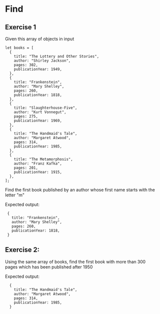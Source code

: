 # Find

## Exercise 1

Given this array of objects in input

```
let books = [
  {
    title: "The Lottery and Other Stories",
    author: "Shirley Jackson",
    pages: 302,
    publicationYear: 1949,
  },
  {
    title: "Frankenstein",
    author: "Mary Shelley",
    pages: 260,
    publicationYear: 1818,
  },
  {
    title: "Slaughterhouse-Five",
    author: "Kurt Vonnegut",
    pages: 275,
    publicationYear: 1969,
  },
  {
    title: "The Handmaid's Tale",
    author: "Margaret Atwood",
    pages: 314,
    publicationYear: 1985,
  },
  {
    title: "The Metamorphosis",
    author: "Franz Kafka",
    pages: 201,
    publicationYear: 1915,
  },
];
```

Find the first book published by an author whose first name starts with the letter "m"
 
Expected output:

``` 
 {
   title: "Frankenstein",
   author: "Mary Shelley",
   pages: 260,
   publicationYear: 1818,
 }
```
 


## Exercise 2:
  
Using the same array of books, find the first book with more than 300 pages which has been published after 1950
  
Expected output:
  
```
  {
    title: "The Handmaid's Tale",
    author: "Margaret Atwood",
    pages: 314,
    publicationYear: 1985,
  }
```
